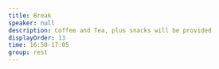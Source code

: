 ```yaml
---
title: Break
speaker: null
description: Coffee and Tea, plus snacks will be provided
displayOrder: 13
time: 16:50-17:05
group: rest
---
```


